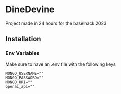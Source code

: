 # DineDevine
Project made in 24 hours for the baselhack 2023

## Installation

### Env Variables
Make sure to have an .env file with the following keys 

```
MONGO_USERNAME=""
MONGO_PASSWORD=""
MONGO_URI=""
openai_api=""
```
